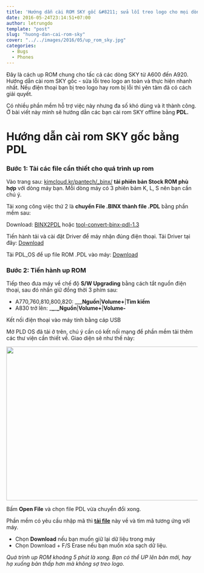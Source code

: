 ```yaml
---
title: 'Hướng dẫn cài ROM SKY gốc &#8211; sửa lỗi treo logo cho mọi dòng SKY'
date: 2016-05-24T23:14:51+07:00
author: letrungdo
template: "post"
slug: "huong-dan-cai-rom-sky"
cover: "../../images/2016/05/up_rom_sky.jpg"
categories:
  - Bugs
  - Phones
---
```

Đây là cách up ROM chung cho tấc cả các dòng SKY từ A600 đến A920. Hướng dẫn cài rom SKY gốc - sửa lỗi treo logo an toàn và thực hiện nhanh nhất. Nếu điện thoại bạn bị treo logo hay rom bị lỗi thì yên tâm đã có cách giải quyết.

Có nhiều phần mềm hỗ trợ việc này nhưng đa số khó dùng và ít thành công. Ở bài viết này mình sẽ hướng dẫn các bạn cài rom SKY offline bằng **PDL.**

# Hướng dẫn cài rom SKY gốc bằng PDL

### Bước 1: Tải các file cần thiết cho quá trình up rom

Vào trang sau: <a href="http://www.kimcloud.kr/pantech/_binx/" target="_blank" rel="noopener">kimcloud.kr/pantech/_binx/</a> **tải phiên bản Stock ROM phù hợp** với dòng máy bạn. Mỗi dòng máy có 3 phiên bảm K, L, S nên bạn cần chú ý.

Tải xong công việc thứ 2 là **chuyển File .BINX thành file .PDL** bằng phần mềm sau:

Download: <a href="https://drive.google.com/uc?export=download&id=0B1mDBJH6BWKlalpJWjBueEgxelk" target="_blank" rel="noopener">BINX2PDL</a> hoặc <a href="https://drive.google.com/uc?export=download&id=0B1mDBJH6BWKlS2pHcl9mVkNXc3c" target="_blank" rel="noopener">tool-convert-binx-pdl-1.3</a>

Tiến hành tải và cài đặt Driver để máy nhận đúng điện thoại. Tải Driver tại đây: <a href="https://drive.google.com/uc?export=download&id=0B1mDBJH6BWKlUkZRZUJuX19Ecms" target="_blank" rel="noopener">Download</a>

Tải PDL_OS để up file ROM .PDL vào máy: <a href="https://drive.google.com/uc?export=download&id=0B1mDBJH6BWKlZS1ydnZiOTFiOHc" target="_blank" rel="noopener">Download</a>

### Bước 2: Tiến hành up ROM

Tiếp theo đưa máy về chế độ **S/W Upgrading** bằng cách tắt nguồn điện thoại, sau đó nhấn giữ đồng thời 3 phím sau:

  * A770,760,810,800,820: \___**Nguồn**|**Volume+**|**Tìm kiếm**
  * A830 trở lên: \___\___\___\___**Nguồn**|**Volume+**|**Volume-**

Kết nối điện thoại vào máy tính bằng cáp USB

Mở PLD OS đã tải ở trên, chú ý cần có kết nối mạng để phần mềm tải thêm các thư viện cần thiết về. Giao diện sẽ như thế này:

<img class="aligncenter size-full wp-image-1989" src="/media/2016/05/PDL_Os.png" alt="" width="763" height="405" /> 

Bấm **Open File** và chọn file PDL vừa chuyển đổi xong.

Phần mềm có yêu cầu nhập mã thì <a href="https://drive.google.com/uc?export=download&id=0B1mDBJH6BWKlenlrdWVyR1Zhekk" target="_blank" rel="noopener"><strong>tải file</strong></a> này về và tìm mã tương ứng với máy.

  * Chọn **Download** nếu bạn muốn giữ lại dữ liệu trong máy
  * Chọn Download + F/S Erase nếu bạn muốn xóa sạch dữ liệu.

_Quá trình up ROM khoảng 5 phút là xong. Bạn có thể UP lên bản mới, hay hạ xuống bản thấp hơn mà không sợ treo logo._